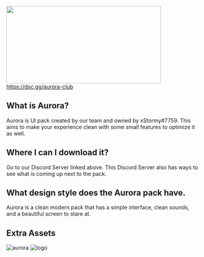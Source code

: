 <img src="https://user-images.githubusercontent.com/82107846/225740795-5a076512-ce3b-4c02-8612-351781ce6306.png" width="406" height="203"></img>
https://dsc.gg/aurora-club

## What is Aurora?
Aurora is UI pack created by our team and owned by xStormy#7759. This aims to make your experience clean with some small features to optimize it as well.

## Where I can I download it?
Go to our Discord Server linked above. This Discord Server also has ways to see what is coming up next to the pack.

## What design style does the Aurora pack have.
Aurora is a clean modern pack that has a simple interface, clean sounds, and a beautiful screen to stare at.

## Extra Assets
![aurora](https://user-images.githubusercontent.com/82107846/225742347-d261f258-0d28-46ee-a7dd-26aeebc22755.png)
![logo](https://user-images.githubusercontent.com/82107846/225742349-7204285b-bc62-4a7e-8554-737bc0248a1e.png)
